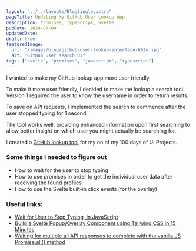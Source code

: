 ```yaml
---
layout: "../../layouts/BlogSingle.astro"
pageTitle: Updating My GitHub User Lookup App
description: Promises, TypeScript, Svelte
pubDate: 2024-07-04
updatedDate:
draft: true
featuredImage:
  url: "/images/blog/github-user-lookup-interface-662w.jpg"
  alt: "GitHub user search UI"
tags: ["svelte", "promises", "javascript", "typescript"]
---
```


<!-- STAR method: -->
<!-- Situtation -->

I wanted to make my GitHub lookup app more user friendly.

<!-- Task -->

To make it more user friendly, I decided to make the lookup a search tool. Version 1 required the user to know the username in order to return results.

<!-- Action -->

To save on API requests, I implemented the search to commence after the user stopped typing for 1 second.

<!-- Result -->

The tool works well, providing enhanced information upon first searching to allow better insight on which user you might actually be searching for.

<!-- content -->

I created a [GitHub lookup tool](https://uilab.netlify.app/06-user-profile) for my on of my 100 days of UI Projects.

### Some things I needed to figure out

- How to wait for the user to stop typing
- How to use promises in order to get the individual user data after receiving the found profiles
- How to use the Svelte built-in click events (for the overlay)

### Useful links:

- [Wait for User to Stop Typing, in JavaScript](https://schier.co/blog/wait-for-user-to-stop-typing-using-javascript)
- [Build a Svelte Popup/Overlay Component using Tailwind CSS in 15 Minutes](https://www.youtube.com/watch?v=ql_-tLTpPKg)
- [Waiting for multiple all API responses to complete with the vanilla JS Promise.all() method](https://gomakethings.com/waiting-for-multiple-all-api-responses-to-complete-with-the-vanilla-js-promise.all-method/#calling-multiple-apis-in-sequence)
